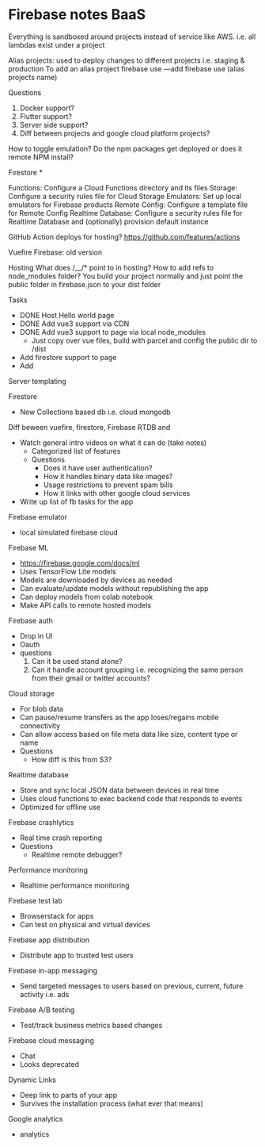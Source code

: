 # Firebase notes BaaS

Everything is sandboxed around projects instead of service like AWS. i.e. all lambdas exist under a project

Alias projects: used to deploy changes to different projects i.e. staging & production
To add an alias project
firebase use —add
firebase use (alias projects name)



Questions
1. Docker support?
2. Flutter support?
3. Server side support?
4. Diff between projects and google cloud platform projects?


How to toggle emulation?
Do the npm packages get deployed or does it remote NPM install?

Firestore
*

Functions: Configure a Cloud Functions directory and its files
Storage: Configure a security rules file for Cloud Storage
Emulators: Set up local emulators for Firebase products
Remote Config: Configure a template file for Remote Config
Realtime Database: Configure a security rules file for Realtime Database and (optionally) provision default instance


GitHub Action deploys for hosting?
https://github.com/features/actions

Vuefire
Firebase: old version

Hosting
What does /__/* point to in hosting?
How to add refs to node_modules folder? You build your project normally and just point the public folder in firebase.json to your dist folder

Tasks
* DONE Host Hello world page
* DONE Add vue3 support via CDN
* DONE Add vue3 support to page via local node_modules
    * Just copy over vue files, build with parcel and config the public dir to /dist
* Add firestore support to page
* Add

Server templating

Firestore
* New Collections based db i.e. cloud mongodb

Diff beween vuefire, firestore, Firebase RTDB and

* Watch general intro videos on what it can do (take notes)
    * Categorized list of features
    * Questions
        * Does it have user authentication?
        * How it handles binary data like images?
        * Usage restrictions to prevent spam bills
        * How it links with other google cloud services
* Write up list of fb tasks for the app


Firebase emulator
* local simulated firebase cloud

Firebase ML
* https://firebase.google.com/docs/ml
* Uses TensorFlow Lite models
* Models are downloaded by devices as needed
* Can evaluate/update models without republishing the app
* Can deploy models from colab notebook
* Make API calls to remote hosted models


Firebase auth
* Drop in UI
* Oauth
* questions
    1. Can it be used stand alone?
    2. Can it handle account grouping i.e. recognizing the same person from their gmail or twitter accounts?


Cloud storage
* For blob data
* Can pause/resume transfers as the app loses/regains mobile connectivity
* Can allow access based on file meta data like size, content type or name
* Questions
    * How diff is this from S3?

Realtime database
* Store and sync local JSON data between devices in real time
* Uses cloud functions to exec backend code that responds to events
* Optimized for offline use

Firebase crashlytics
* Real time crash reporting
* Questions
    * Realtime remote debugger?

Performance monitoring
* Realtime performance monitoring

Firebase test lab
* Browserstack for apps
* Can test on physical and virtual devices

Firebase app distribution
* Distribute app to trusted test users

Firebase in-app messaging
* Send targeted messages to users based on previous, current, future activity i.e. ads

Firebase A/B testing
* Test/track business metrics based changes

Firebase cloud messaging
* Chat
* Looks deprecated

Dynamic Links
* Deep link to parts of your app
* Survives the installation process (what ever that means)

Google analytics
* analytics

